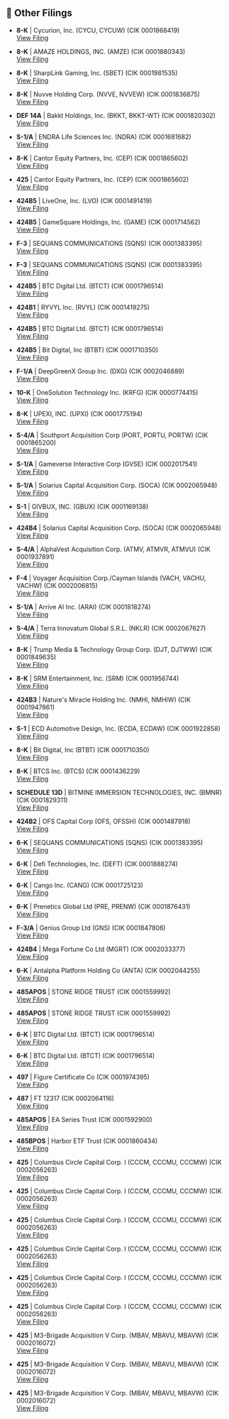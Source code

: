 ## 📁 Other Filings

- **8-K** | Cycurion, Inc.  (CYCU, CYCUW)  (CIK 0001868419)  
  [View Filing](https://www.sec.gov/Archives/edgar/data/1868419/000164117225019908/0001641172-25-019908-index.htm)

- **8-K** | AMAZE HOLDINGS, INC.  (AMZE)  (CIK 0001880343)  
  [View Filing](https://www.sec.gov/Archives/edgar/data/1880343/000155479525000176/0001554795-25-000176-index.htm)

- **8-K** | SharpLink Gaming, Inc.  (SBET)  (CIK 0001981535)  
  [View Filing](https://www.sec.gov/Archives/edgar/data/1981535/000164117225019635/0001641172-25-019635-index.htm)

- **8-K** | Nuvve Holding Corp.  (NVVE, NVVEW)  (CIK 0001836875)  
  [View Filing](https://www.sec.gov/Archives/edgar/data/1836875/000121390025064261/0001213900-25-064261-index.htm)

- **DEF 14A** | Bakkt Holdings, Inc.  (BKKT, BKKT-WT)  (CIK 0001820302)  
  [View Filing](https://www.sec.gov/Archives/edgar/data/1820302/000119312525159866/0001193125-25-159866-index.htm)

- **S-1/A** | ENDRA Life Sciences Inc.  (NDRA)  (CIK 0001681682)  
  [View Filing](https://www.sec.gov/Archives/edgar/data/1681682/000165495425008117/0001654954-25-008117-index.htm)

- **8-K** | Cantor Equity Partners, Inc.  (CEP)  (CIK 0001865602)  
  [View Filing](https://www.sec.gov/Archives/edgar/data/1865602/000121390025064742/0001213900-25-064742-index.htm)

- **425** | Cantor Equity Partners, Inc.  (CEP)  (CIK 0001865602)  
  [View Filing](https://www.sec.gov/Archives/edgar/data/1865602/000121390025064746/0001213900-25-064746-index.htm)

- **424B5** | LiveOne, Inc.  (LVO)  (CIK 0001491419)  
  [View Filing](https://www.sec.gov/Archives/edgar/data/1491419/000121390025064342/0001213900-25-064342-index.htm)

- **424B5** | GameSquare Holdings, Inc.  (GAME)  (CIK 0001714562)  
  [View Filing](https://www.sec.gov/Archives/edgar/data/1714562/000164117225019931/0001641172-25-019931-index.htm)

- **F-3** | SEQUANS COMMUNICATIONS  (SQNS)  (CIK 0001383395)  
  [View Filing](https://www.sec.gov/Archives/edgar/data/1383395/000162828025035102/0001628280-25-035102-index.htm)

- **F-3** | SEQUANS COMMUNICATIONS  (SQNS)  (CIK 0001383395)  
  [View Filing](https://www.sec.gov/Archives/edgar/data/1383395/000162828025035103/0001628280-25-035103-index.htm)

- **424B5** | BTC Digital Ltd.  (BTCT)  (CIK 0001796514)  
  [View Filing](https://www.sec.gov/Archives/edgar/data/1796514/000121390025064705/0001213900-25-064705-index.htm)

- **424B1** | RYVYL Inc.  (RVYL)  (CIK 0001419275)  
  [View Filing](https://www.sec.gov/Archives/edgar/data/1419275/000118518525000789/0001185185-25-000789-index.htm)

- **424B5** | BTC Digital Ltd.  (BTCT)  (CIK 0001796514)  
  [View Filing](https://www.sec.gov/Archives/edgar/data/1796514/000121390025064322/0001213900-25-064322-index.htm)

- **424B5** | Bit Digital, Inc  (BTBT)  (CIK 0001710350)  
  [View Filing](https://www.sec.gov/Archives/edgar/data/1710350/000121390025063950/0001213900-25-063950-index.htm)

- **F-1/A** | DeepGreenX Group Inc.  (DXG)  (CIK 0002046889)  
  [View Filing](https://www.sec.gov/Archives/edgar/data/2046889/000121390025064324/0001213900-25-064324-index.htm)

- **10-K** | OneSolution Technology Inc.  (KRFG)  (CIK 0000774415)  
  [View Filing](https://www.sec.gov/Archives/edgar/data/774415/000168316825005108/0001683168-25-005108-index.htm)

- **8-K** | UPEXI, INC.  (UPXI)  (CIK 0001775194)  
  [View Filing](https://www.sec.gov/Archives/edgar/data/1775194/000147793225005090/0001477932-25-005090-index.htm)

- **S-4/A** | Southport Acquisition Corp  (PORT, PORTU, PORTW)  (CIK 0001865200)  
  [View Filing](https://www.sec.gov/Archives/edgar/data/1865200/000110465925067875/0001104659-25-067875-index.htm)

- **S-1/A** | Gameverse Interactive Corp  (GVSE)  (CIK 0002017541)  
  [View Filing](https://www.sec.gov/Archives/edgar/data/2017541/000164117225019925/0001641172-25-019925-index.htm)

- **S-1/A** | Solarius Capital Acquisition Corp.  (SOCA)  (CIK 0002065948)  
  [View Filing](https://www.sec.gov/Archives/edgar/data/2065948/000118518525000771/0001185185-25-000771-index.htm)

- **S-1** | GIVBUX, INC.  (GBUX)  (CIK 0001169138)  
  [View Filing](https://www.sec.gov/Archives/edgar/data/1169138/000164117225019581/0001641172-25-019581-index.htm)

- **424B4** | Solarius Capital Acquisition Corp.  (SOCA)  (CIK 0002065948)  
  [View Filing](https://www.sec.gov/Archives/edgar/data/2065948/000118518525000791/0001185185-25-000791-index.htm)

- **S-4/A** | AlphaVest Acquisition Corp.  (ATMV, ATMVR, ATMVU)  (CIK 0001937891)  
  [View Filing](https://www.sec.gov/Archives/edgar/data/1937891/000164117225019939/0001641172-25-019939-index.htm)

- **F-4** | Voyager Acquisition Corp./Cayman Islands  (VACH, VACHU, VACHW)  (CIK 0002006815)  
  [View Filing](https://www.sec.gov/Archives/edgar/data/2006815/000182912625005099/0001829126-25-005099-index.htm)

- **S-1/A** | Arrive AI Inc.  (ARAI)  (CIK 0001818274)  
  [View Filing](https://www.sec.gov/Archives/edgar/data/1818274/000164117225019572/0001641172-25-019572-index.htm)

- **S-4/A** | Terra Innovatum Global S.R.L.  (NKLR)  (CIK 0002067627)  
  [View Filing](https://www.sec.gov/Archives/edgar/data/2067627/000121390025063846/0001213900-25-063846-index.htm)

- **8-K** | Trump Media & Technology Group Corp.  (DJT, DJTWW)  (CIK 0001849635)  
  [View Filing](https://www.sec.gov/Archives/edgar/data/1849635/000114036125025979/0001140361-25-025979-index.htm)

- **8-K** | SRM Entertainment, Inc.  (SRM)  (CIK 0001956744)  
  [View Filing](https://www.sec.gov/Archives/edgar/data/1956744/000164117225019830/0001641172-25-019830-index.htm)

- **424B3** | Nature's Miracle Holding Inc.  (NMHI, NMHIW)  (CIK 0001947861)  
  [View Filing](https://www.sec.gov/Archives/edgar/data/1947861/000121390025064845/0001213900-25-064845-index.htm)

- **S-1** | ECD Automotive Design, Inc.  (ECDA, ECDAW)  (CIK 0001922858)  
  [View Filing](https://www.sec.gov/Archives/edgar/data/1922858/000121390025064413/0001213900-25-064413-index.htm)

- **8-K** | Bit Digital, Inc  (BTBT)  (CIK 0001710350)  
  [View Filing](https://www.sec.gov/Archives/edgar/data/1710350/000121390025064340/0001213900-25-064340-index.htm)

- **8-K** | BTCS Inc.  (BTCS)  (CIK 0001436229)  
  [View Filing](https://www.sec.gov/Archives/edgar/data/1436229/000149315225011227/0001493152-25-011227-index.htm)

- **SCHEDULE 13D** | BITMINE IMMERSION TECHNOLOGIES, INC.  (BMNR)  (CIK 0001829311)  
  [View Filing](https://www.sec.gov/Archives/edgar/data/1829311/000164117225019744/0001641172-25-019744-index.htm)

- **424B2** | OFS Capital Corp  (OFS, OFSSH)  (CIK 0001487918)  
  [View Filing](https://www.sec.gov/Archives/edgar/data/1487918/000148791825000063/0001487918-25-000063-index.htm)

- **6-K** | SEQUANS COMMUNICATIONS  (SQNS)  (CIK 0001383395)  
  [View Filing](https://www.sec.gov/Archives/edgar/data/1383395/000138339525000060/0001383395-25-000060-index.htm)

- **6-K** | Defi Technologies, Inc.  (DEFT)  (CIK 0001888274)  
  [View Filing](https://www.sec.gov/Archives/edgar/data/1888274/000127956925000749/0001279569-25-000749-index.htm)

- **6-K** | Cango Inc.  (CANG)  (CIK 0001725123)  
  [View Filing](https://www.sec.gov/Archives/edgar/data/1725123/000110465925068517/0001104659-25-068517-index.htm)

- **6-K** | Prenetics Global Ltd  (PRE, PRENW)  (CIK 0001876431)  
  [View Filing](https://www.sec.gov/Archives/edgar/data/1876431/000162828025035132/0001628280-25-035132-index.htm)

- **F-3/A** | Genius Group Ltd  (GNS)  (CIK 0001847806)  
  [View Filing](https://www.sec.gov/Archives/edgar/data/1847806/000164117225019901/0001641172-25-019901-index.htm)

- **424B4** | Mega Fortune Co Ltd  (MGRT)  (CIK 0002033377)  
  [View Filing](https://www.sec.gov/Archives/edgar/data/2033377/000121390025064701/0001213900-25-064701-index.htm)

- **6-K** | Antalpha Platform Holding Co  (ANTA)  (CIK 0002044255)  
  [View Filing](https://www.sec.gov/Archives/edgar/data/2044255/000117184325004463/0001171843-25-004463-index.htm)

- **485APOS** | STONE RIDGE TRUST  (CIK 0001559992)  
  [View Filing](https://www.sec.gov/Archives/edgar/data/1559992/000119312525159680/0001193125-25-159680-index.htm)

- **485APOS** | STONE RIDGE TRUST  (CIK 0001559992)  
  [View Filing](https://www.sec.gov/Archives/edgar/data/1559992/000119312525159678/0001193125-25-159678-index.htm)

- **6-K** | BTC Digital Ltd.  (BTCT)  (CIK 0001796514)  
  [View Filing](https://www.sec.gov/Archives/edgar/data/1796514/000121390025064699/0001213900-25-064699-index.htm)

- **6-K** | BTC Digital Ltd.  (BTCT)  (CIK 0001796514)  
  [View Filing](https://www.sec.gov/Archives/edgar/data/1796514/000121390025064325/0001213900-25-064325-index.htm)

- **497** | Figure Certificate Co  (CIK 0001974395)  
  [View Filing](https://www.sec.gov/Archives/edgar/data/1974395/000094787125000665/0000947871-25-000665-index.htm)

- **487** | FT 12317  (CIK 0002064116)  
  [View Filing](https://www.sec.gov/Archives/edgar/data/2064116/000144554625004779/0001445546-25-004779-index.htm)

- **485APOS** | EA Series Trust  (CIK 0001592900)  
  [View Filing](https://www.sec.gov/Archives/edgar/data/1592900/000159290025001806/0001592900-25-001806-index.htm)

- **485BPOS** | Harbor ETF Trust  (CIK 0001860434)  
  [View Filing](https://www.sec.gov/Archives/edgar/data/1860434/000119312525159287/0001193125-25-159287-index.htm)

- **425** | Columbus Circle Capital Corp. I  (CCCM, CCCMU, CCCMW)  (CIK 0002056263)  
  [View Filing](https://www.sec.gov/Archives/edgar/data/2056263/000121390025063884/0001213900-25-063884-index.htm)

- **425** | Columbus Circle Capital Corp. I  (CCCM, CCCMU, CCCMW)  (CIK 0002056263)  
  [View Filing](https://www.sec.gov/Archives/edgar/data/2056263/000121390025063881/0001213900-25-063881-index.htm)

- **425** | Columbus Circle Capital Corp. I  (CCCM, CCCMU, CCCMW)  (CIK 0002056263)  
  [View Filing](https://www.sec.gov/Archives/edgar/data/2056263/000121390025064363/0001213900-25-064363-index.htm)

- **425** | Columbus Circle Capital Corp. I  (CCCM, CCCMU, CCCMW)  (CIK 0002056263)  
  [View Filing](https://www.sec.gov/Archives/edgar/data/2056263/000121390025063883/0001213900-25-063883-index.htm)

- **425** | Columbus Circle Capital Corp. I  (CCCM, CCCMU, CCCMW)  (CIK 0002056263)  
  [View Filing](https://www.sec.gov/Archives/edgar/data/2056263/000121390025064321/0001213900-25-064321-index.htm)

- **425** | Columbus Circle Capital Corp. I  (CCCM, CCCMU, CCCMW)  (CIK 0002056263)  
  [View Filing](https://www.sec.gov/Archives/edgar/data/2056263/000121390025063885/0001213900-25-063885-index.htm)

- **425** | M3-Brigade Acquisition V Corp.  (MBAV, MBAVU, MBAVW)  (CIK 0002016072)  
  [View Filing](https://www.sec.gov/Archives/edgar/data/2016072/000121390025064344/0001213900-25-064344-index.htm)

- **425** | M3-Brigade Acquisition V Corp.  (MBAV, MBAVU, MBAVW)  (CIK 0002016072)  
  [View Filing](https://www.sec.gov/Archives/edgar/data/2016072/000121390025063959/0001213900-25-063959-index.htm)

- **425** | M3-Brigade Acquisition V Corp.  (MBAV, MBAVU, MBAVW)  (CIK 0002016072)  
  [View Filing](https://www.sec.gov/Archives/edgar/data/2016072/000121390025064761/0001213900-25-064761-index.htm)

